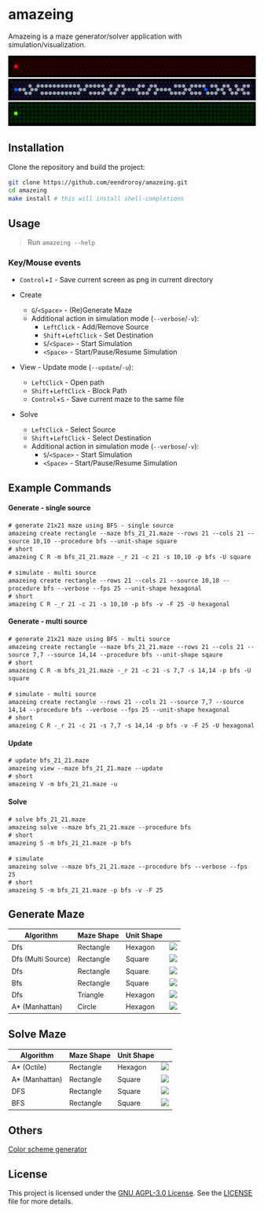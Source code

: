 # amazeing

Amazeing is a maze generator/solver application with simulation/visualization.

![title_animation_1.gif](assets/image/title_animation_1.gif)
![title_animation_2.gif](assets/image/title_animation_2.gif)
![title_animation_3.gif](assets/image/title_animation_3.gif)

## Installation

Clone the repository and build the project:

```sh
git clone https://github.com/eendroroy/amazeing.git
cd amazeing
make install # this will install shell-completions
```

## Usage

> Run `amazeing --help`

### Key/Mouse events

- `Control`+`I` - Save current screen as png in current directory
- Create
    - `G`/`<Space>` - (Re)Generate Maze
    - Additional action in simulation mode (`--verbose`/`-v`):
        - `LeftClick` - Add/Remove Source
        - `Shift`+`LeftClick` - Set Destination
        - `S`/`<Space>` - Start Simulation
        - `<Space>` - Start/Pause/Resume Simulation

- View - Update mode (`--update`/`-u`):
    - `LeftClick` - Open path
    - `Shift`+`LeftClick` - Block Path
    - `Control`+`S` - Save current maze to the same file

- Solve
    - `LeftClick` - Select Source
    - `Shift`+`LeftClick` - Select Destination
    - Additional action in simulation mode (`--verbose`/`-v`):
        - `S`/`<Space>` - Start Simulation
        - `<Space>` - Start/Pause/Resume Simulation

## Example Commands

#### Generate - single source

```shell
# generate 21x21 maze using BFS - single source
amazeing create rectangle --maze bfs_21_21.maze --rows 21 --cols 21 --source 10,10 --procedure bfs --unit-shape square
# short
amazeing C R -m bfs_21_21.maze -_r 21 -c 21 -s 10,10 -p bfs -U square

# simulate - multi source
amazeing create rectangle --rows 21 --cols 21 --source 10,10 --procedure bfs --verbose --fps 25 --unit-shape hexagonal
# short
amazeing C R -_r 21 -c 21 -s 10,10 -p bfs -v -F 25 -U hexagonal
```

#### Generate - multi source

```shell
# generate 21x21 maze using BFS - multi source
amazeing create rectangle --maze bfs_21_21.maze --rows 21 --cols 21 --source 7,7 --source 14,14 --procedure bfs --unit-shape sqaure
# short
amazeing C R -m bfs_21_21.maze -_r 21 -c 21 -s 7,7 -s 14,14 -p bfs -U square

# simulate - multi source
amazeing create rectangle --rows 21 --cols 21 --source 7,7 --source 14,14 --procedure bfs --verbose --fps 25 --unit-shape hexagonal
# short
amazeing C R -_r 21 -c 21 -s 7,7 -s 14,14 -p bfs -v -F 25 -U hexagonal
```

#### Update

```shell
# update bfs_21_21.maze
amazeing view --maze bfs_21_21.maze --update
# short
amazeing V -m bfs_21_21.maze -u
```

#### Solve

```shell
# solve bfs_21_21.maze
amazeing solve --maze bfs_21_21.maze --procedure bfs
# short
amazeing S -m bfs_21_21.maze -p bfs

# simulate
amazeing solve --maze bfs_21_21.maze --procedure bfs --verbose --fps 25
# short
amazeing S -m bfs_21_21.maze -p bfs -v -F 25
```

## Generate Maze

| Algorithm          | Maze Shape | Unit Shape |                                                                                                  |
|--------------------|------------|------------|--------------------------------------------------------------------------------------------------|
| Dfs                | Rectangle  | Hexagon    | [![](https://img.youtube.com/vi/twafvSeVQOs/0.jpg)](https://www.youtube.com/watch?v=twafvSeVQOs) |
| Dfs (Multi Source) | Rectangle  | Square     | [![](https://img.youtube.com/vi/fL93bHyf6-M/0.jpg)](https://www.youtube.com/watch?v=fL93bHyf6-M) |
| Dfs                | Rectangle  | Square     | [![](https://img.youtube.com/vi/iyxUARc2T2g/0.jpg)](https://www.youtube.com/watch?v=iyxUARc2T2g) |
| Bfs                | Rectangle  | Square     | [![](https://img.youtube.com/vi/st8RLTgAuuE/0.jpg)](https://www.youtube.com/watch?v=st8RLTgAuuE) |
| Dfs                | Triangle   | Hexagon    | [![](https://img.youtube.com/vi/0c4s49G1RAk/0.jpg)](https://www.youtube.com/watch?v=0c4s49G1RAk) |
| A* (Manhattan)     | Circle     | Hexagon    | [![](https://img.youtube.com/vi/CZanPMEyYZE/0.jpg)](https://www.youtube.com/shorts/CZanPMEyYZE)  |

## Solve Maze

| Algorithm      | Maze Shape | Unit Shape |                                                                                                  |
|----------------|------------|------------|--------------------------------------------------------------------------------------------------|
| A* (Octile)    | Rectangle  | Hexagon    | [![](https://img.youtube.com/vi/MRt7X6JGDuo/0.jpg)](https://www.youtube.com/watch?v=MRt7X6JGDuo) |
| A* (Manhattan) | Rectangle  | Square     | [![](https://img.youtube.com/vi/LkxyikxTX6Y/0.jpg)](https://www.youtube.com/watch?v=LkxyikxTX6Y) |
| DFS            | Rectangle  | Square     | [![](https://img.youtube.com/vi/9F8XRL7lnIU/0.jpg)](https://www.youtube.com/shorts/9F8XRL7lnIU)  |
| BFS            | Rectangle  | Square     | [![](https://img.youtube.com/vi/h8q5vi68fz0/0.jpg)](https://www.youtube.com/shorts/h8q5vi68fz0)  |

## Others

[Color scheme generator](assets/scheme-generator.html)

## License

This project is licensed under the [GNU AGPL-3.0 License](https://www.gnu.org/licenses/agpl-3.0.html).
See the [LICENSE](./LICENSE) file for more details.
